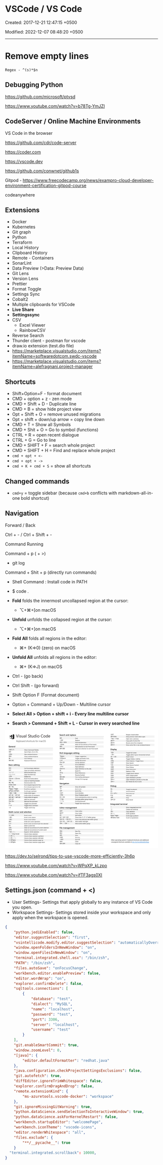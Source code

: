 # VSCode / VS Code

Created: 2017-12-21 12:47:15 +0500

Modified: 2022-12-07 08:48:20 +0500

---

# Remove empty lines

`Regex - ^(s)*$n`

## Debugging Python

<https://github.com/microsoft/ptvsd>

<https://www.youtube.com/watch?v=b78Tg-YmJZI>

## CodeServer / Online Machine Environments

VS Code in the browser

<https://github.com/cdr/code-server>

<https://coder.com>

<https://vscode.dev>

<https://github.com/conwnet/github1s>

Gitpod - <https://www.freecodecamp.org/news/exampro-cloud-developer-environment-certification-gitpod-course>

codeanywhere

## Extensions

- Docker
- Kubernetes
- Git graph
- Python
- Terraform
- Local History
- Clipboard History
- Remote - Containers
- SonarLint
- Data Preview (>Data: Preview Data)
- Git Lens
- Version Lens
- Prettier
- Format Toggle
- Settings Sync
- Cobalt2
- Multiple clipboards for VSCode
- **Live Share**
- **Settingssync**
- CSV
  - Excel Viewer
  - RainbowCSV
- Reverse Search
- Thunder client - postman for vscode
- draw.io extension (test.dio file)
- <https://marketplace.visualstudio.com/items?itemName=softwaredotcom.swdc-vscode>
- <https://marketplace.visualstudio.com/items?itemName=alefragnani.project-manager>

## Shortcuts

- Shift+Option+F - format document
- CMD + option + z - zen mode
- CMD + Shift + D - Duplicate line
- CMD + B = show hide project view
- Opt + Shift + O = remove unused migrations
- Opt + shift + down/up arrow = copy line down
- CMD + T = Show all Symbols
- CMD + Shit + O = Go to symbol (functions)
- CTRL + R = open recent dialogue
- CTRL + G = Go to line
- CMD + SHIFT + F = search whole project
- CMD + SHIFT + H = Find and replace whole project
- `cmd + opt + <-`
- `cmd + opt + ->`
- `cmd + K + cmd + S` = show all shortcuts

## Changed commands
- `cmd+y` = toggle sidebar (because `cmd+b` conflicts with markdown-all-in-one bold shortcut)

## Navigation

Forward / Back

Ctrl + - / Ctrl + Shift + -

Command Running

Command + p ( + >)

- git log

Command + Shit + p (directly run commands)

- Shell Command : Install code in PATH
- $ code .

- **Fold** folds the innermost uncollapsed region at the cursor:
  - ⌥+⌘+[on macOS
- **Unfold** unfolds the collapsed region at the cursor:
  - ⌥+⌘+]on macOS
- **Fold All** folds all regions in the editor:
  - ⌘+ (K=>0) (zero) on macOS
- **Unfold All** unfolds all regions in the editor:
  - ⌘+ (K=>J) on macOS

- Ctrl - (go back)
- Ctrl Shift - (go forward)
- Shift Option F (Format document)
- Option + Command + Up/Down - Multiline cursor
- **Select All > Option + shift + i - Every line multiline cursor**
- **Search > Command + Shift + L - Cursor in every searched line**

![image](../../media/DevOps-IDEs-VSCode-VS-Code-image1.png)

<https://dev.to/selrond/tips-to-use-vscode-more-efficiently-3h6p>

<https://www.youtube.com/watch?v=WPqXP_kLzpo>

<https://www.youtube.com/watch?v=ifTF3ags0XI>

## Settings.json (command + <)

- User Settings- Settings that apply globally to any instance of VS Code you open.
- Workspace Settings- Settings stored inside your workspace and only apply when the workspace is opened.

```json
{
    "python.jediEnabled": false,
    "editor.suggestSelection": "first",
    "vsintellicode.modify.editor.suggestSelection": "automaticallyOverrodeDefaultValue",
    "window.openFoldersInNewWindow": "on",
    "window.openFilesInNewWindow": "on",
    "terminal.integrated.shell.osx": "/bin/zsh",
    "PATH": "/bin/zsh",
    "files.autoSave": "onFocusChange",
    "workbench.editor.enablePreview": false,
    "editor.wordWrap": "on",
    "explorer.confirmDelete": false,
    "sqltools.connections": [
        {
            "database": "test",
            "dialect": "MySQL",
            "name": "localhost",
            "password": "test",
            "port": 3306,
            "server": "localhost",
            "username": "test"
        }
    ],
    "git.enableSmartCommit": true,
    "window.zoomLevel": 0,
    "[java]": {
        "editor.defaultFormatter": "redhat.java"
    },
    "java.configuration.checkProjectSettingsExclusions": false,
    "git.autofetch": true,
    "diffEditor.ignoreTrimWhitespace": false,
    "explorer.confirmDragAndDrop": false,
    "remote.extensionKind": {
        "ms-azuretools.vscode-docker": "workspace"
    },
    "git.ignoreMissingGitWarning": true,
    "python.dataScience.sendSelectionToInteractiveWindow": true,
    "python.dataScience.askForKernelRestart": false,
    "workbench.startupEditor": "welcomePage",
    "workbench.iconTheme": "vscode-icons",
    "editor.renderWhitespace": "all",
    "files.exclude": {
        "**/__pycache__": true
    }
  "terminal.integrated.scrollback": 10000,
}
```
